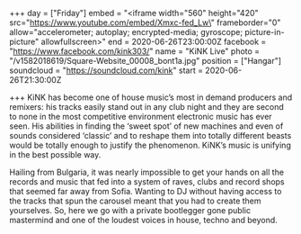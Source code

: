 +++
day = ["Friday"]
embed = "<iframe width=\"560\" height=\"420\" src=\"https://www.youtube.com/embed/Xmxc-fed_Lw\" frameborder=\"0\" allow=\"accelerometer; autoplay; encrypted-media; gyroscope; picture-in-picture\" allowfullscreen></iframe>"
end = 2020-06-26T23:00:00Z
facebook = "https://www.facebook.com/kink303/"
name = "KiNK Live"
photo = "/v1582018619/Square-Website_00008_bont1a.jpg"
position = ["Hangar"]
soundcloud = "https://soundcloud.com/kink"
start = 2020-06-26T21:30:00Z

+++
KiNK has become one of house music’s most in demand producers and remixers: his tracks easily stand out in any club night and they are second to none in the most competitive environment electronic music has ever seen. His abilities in finding the ‘sweet spot’ of new machines and even of sounds considered ‘classic’ and to reshape them into totally different beasts would be totally enough to justify the phenomenon. KiNK’s music is unifying in the best possible way.

Hailing from Bulgaria, it was nearly impossible to get your hands on all the records and music that fed into a system of raves, clubs and record shops that seemed far away from Sofia. Wanting to DJ without having access to the tracks that spun the carousel meant that you had to create them yourselves. So, here we go with a private bootlegger gone public mastermind and one of the loudest voices in house, techno and beyond.